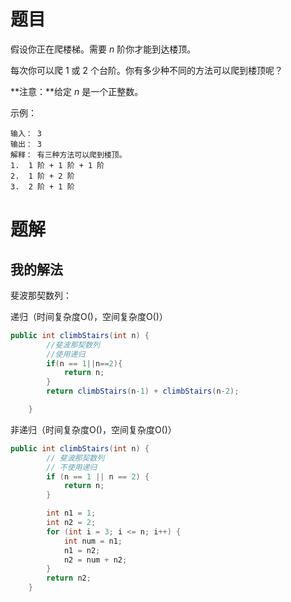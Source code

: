 # 题目

假设你正在爬楼梯。需要 *n* 阶你才能到达楼顶。

每次你可以爬 1 或 2 个台阶。你有多少种不同的方法可以爬到楼顶呢？

**注意：**给定 *n* 是一个正整数。



示例：

```
输入： 3
输出： 3
解释： 有三种方法可以爬到楼顶。
1.  1 阶 + 1 阶 + 1 阶
2.  1 阶 + 2 阶
3.  2 阶 + 1 阶
```





# 题解

## 我的解法

斐波那契数列：

递归（时间复杂度O()，空间复杂度O()）

```java
public int climbStairs(int n) {
		//斐波那契数列
		//使用递归
		if(n == 1||n==2){
			return n;
		}
		return climbStairs(n-1) + climbStairs(n-2);	

    }
```

非递归（时间复杂度O()，空间复杂度O()）

```java
public int climbStairs(int n) {
		// 斐波那契数列
		// 不使用递归
		if (n == 1 || n == 2) {
			return n;
		}

		int n1 = 1;
		int n2 = 2;
		for (int i = 3; i <= n; i++) {
			int num = n1;
			n1 = n2;
			n2 = num + n2;
		}
		return n2;
	}
```













